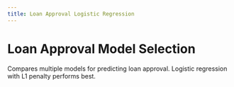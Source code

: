 ```yaml
---
title: Loan Approval Logistic Regression
---
```


# Loan Approval Model Selection

Compares multiple models for predicting loan approval. Logistic regression with L1 penalty performs best.
